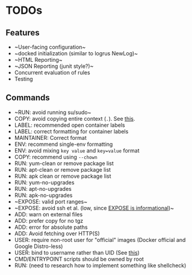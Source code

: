 # TODOs

## Features

* ~User-facing configuration~
* ~docked initialization (similar to logrus NewLog)~ 
* ~HTML Reporting~
* ~JSON Reporting (junit style?)~
* Concurrent evaluation of rules
* Testing

## Commands

* ~RUN: avoid running su/sudo~
* COPY: avoid copying entire context (`.`). See [this](https://devopsbootcamp.org/dockerfile-security-best-practices/#3-3-build-context-and-dockerignore).
* LABEL: recommended open container labels
* LABEL: correct formatting for container labels
* MAINTAINER: Correct format
* ENV: recommend single-env formatting
* ENV: avoid mixing `key value` and `key=value` format
* COPY: recommend using `--chown`
* RUN: yum-clean or remove package list
* RUN: apt-clean or remove package list
* RUN: apk clean or remove package list
* RUN: yum-no-upgrades
* RUN: apt-no-upgrades
* RUN: apk-no-upgrades
* ~EXPOSE: valid port ranges~
* ~EXPOSE: avoid ssh et al. (low, since [EXPOSE is informational](https://docs.docker.com/engine/reference/builder/#expose))~
* ADD: warn on external files
* ADD: prefer copy for no tgz
* ADD: error for absolute paths
* ADD: Avoid fetching over HTTP(S)
* USER: require non-root user for "official" images (Docker official and Google Distro-less)
* USER: bind to username rather than UID (See [this](https://devopsbootcamp.org/dockerfile-security-best-practices/#1-2-don-t-bind-to-a-specific-uid))
* CMD/ENTRYPOINT scripts should be owned by root
* RUN: (need to research how to implement something like shellcheck)
